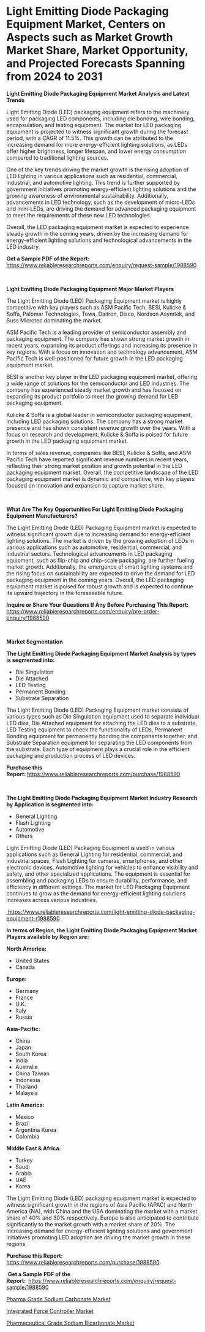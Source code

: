 <p><h1>Light Emitting Diode Packaging Equipment Market, Centers on Aspects such as Market Growth Market Share, Market Opportunity, and Projected Forecasts Spanning from 2024 to 2031</h1></p><p><strong>Light Emitting Diode Packaging Equipment Market Analysis and Latest Trends</strong></p>
<p><p>Light Emitting Diode (LED) packaging equipment refers to the machinery used for packaging LED components, including die bonding, wire bonding, encapsulation, and testing equipment. The market for LED packaging equipment is projected to witness significant growth during the forecast period, with a CAGR of 11.5%. This growth can be attributed to the increasing demand for more energy-efficient lighting solutions, as LEDs offer higher brightness, longer lifespan, and lower energy consumption compared to traditional lighting sources.</p><p>One of the key trends driving the market growth is the rising adoption of LED lighting in various applications such as residential, commercial, industrial, and automotive lighting. This trend is further supported by government initiatives promoting energy-efficient lighting solutions and the growing awareness of environmental sustainability. Additionally, advancements in LED technology, such as the development of micro-LEDs and mini-LEDs, are driving the demand for advanced packaging equipment to meet the requirements of these new LED technologies.</p><p>Overall, the LED packaging equipment market is expected to experience steady growth in the coming years, driven by the increasing demand for energy-efficient lighting solutions and technological advancements in the LED industry.</p></p>
<p><strong>Get a Sample PDF of the Report:&nbsp;</strong> <a href="https://www.reliableresearchreports.com/enquiry/request-sample/1988590">https://www.reliableresearchreports.com/enquiry/request-sample/1988590</a></p>
<p>&nbsp;</p>
<p><strong>Light Emitting Diode Packaging Equipment Major Market Players</strong></p>
<p><p>The Light Emitting Diode (LED) Packaging Equipment market is highly competitive with key players such as ASM Pacific Tech, BESI, Kulicke & Soffa, Palomar Technologies, Towa, Daitron, Disco, Nordson Asymtek, and Suss Microtec dominating the market.</p><p>ASM Pacific Tech is a leading provider of semiconductor assembly and packaging equipment. The company has shown strong market growth in recent years, expanding its product offerings and increasing its presence in key regions. With a focus on innovation and technology advancement, ASM Pacific Tech is well-positioned for future growth in the LED packaging equipment market.</p><p>BESI is another key player in the LED packaging equipment market, offering a wide range of solutions for the semiconductor and LED industries. The company has experienced steady market growth and has focused on expanding its product portfolio to meet the growing demand for LED packaging equipment.</p><p>Kulicke & Soffa is a global leader in semiconductor packaging equipment, including LED packaging solutions. The company has a strong market presence and has shown consistent revenue growth over the years. With a focus on research and development, Kulicke & Soffa is poised for future growth in the LED packaging equipment market.</p><p>In terms of sales revenue, companies like BESI, Kulicke & Soffa, and ASM Pacific Tech have reported significant revenue numbers in recent years, reflecting their strong market position and growth potential in the LED packaging equipment market. Overall, the competitive landscape of the LED packaging equipment market is dynamic and competitive, with key players focused on innovation and expansion to capture market share.</p></p>
<p>&nbsp;</p>
<p><strong>What Are The Key Opportunities For Light Emitting Diode Packaging Equipment Manufacturers?</strong></p>
<p><p>The Light Emitting Diode (LED) Packaging Equipment market is expected to witness significant growth due to increasing demand for energy-efficient lighting solutions. The market is driven by the growing adoption of LEDs in various applications such as automotive, residential, commercial, and industrial sectors. Technological advancements in LED packaging equipment, such as flip-chip and chip-scale packaging, are further fueling market growth. Additionally, the emergence of smart lighting systems and the rising focus on sustainability are expected to drive the demand for LED packaging equipment in the coming years. Overall, the LED packaging equipment market is poised for robust growth and is expected to continue its upward trajectory in the foreseeable future.</p></p>
<p><strong>Inquire or Share Your Questions If Any Before Purchasing This Report:</strong> <a href="https://www.reliableresearchreports.com/enquiry/pre-order-enquiry/1988590">https://www.reliableresearchreports.com/enquiry/pre-order-enquiry/1988590</a></p>
<p>&nbsp;</p>
<p><strong>Market Segmentation</strong></p>
<p><strong>The Light Emitting Diode Packaging Equipment Market Analysis by types is segmented into:</strong></p>
<p><ul><li>Die Singulation</li><li>Die Attached</li><li>LED Testing</li><li>Permanent Bonding</li><li>Substrate Separation</li></ul></p>
<p><p>The Light Emitting Diode (LED) Packaging Equipment market consists of various types such as Die Singulation equipment used to separate individual LED dies, Die Attached equipment for attaching the LED dies to a substrate, LED Testing equipment to check the functionality of LEDs, Permanent Bonding equipment for permanently bonding the components together, and Substrate Separation equipment for separating the LED components from the substrate. Each type of equipment plays a crucial role in the efficient packaging and production process of LED devices.</p></p>
<p><strong>Purchase this Report:&nbsp;</strong><a href="https://www.reliableresearchreports.com/purchase/1988590">https://www.reliableresearchreports.com/purchase/1988590</a></p>
<p>&nbsp;</p>
<p><strong>The Light Emitting Diode Packaging Equipment Market Industry Research by Application is segmented into:</strong></p>
<p><ul><li>General Lighting</li><li>Flash Lighting</li><li>Automotive</li><li>Others</li></ul></p>
<p><p>Light Emitting Diode (LED) Packaging Equipment is used in various applications such as General Lighting for residential, commercial, and industrial spaces, Flash Lighting for cameras, smartphones, and other electronic devices, Automotive lighting for vehicles to enhance visibility and safety, and other specialized applications. The equipment is essential for assembling and packaging LEDs to ensure durability, performance, and efficiency in different settings. The market for LED Packaging Equipment continues to grow as the demand for energy-efficient lighting solutions increases across various industries.</p></p>
<p><a href="https://www.reliableresearchreports.com/light-emitting-diode-packaging-equipment-r1988590">&nbsp;https://www.reliableresearchreports.com/light-emitting-diode-packaging-equipment-r1988590</a></p>
<p><strong>In terms of Region, the Light Emitting Diode Packaging Equipment Market Players available by Region are:</strong></p>
<p>
    <p> <strong> North America: </strong>
        <ul>
            <li>United States</li>
            <li>Canada</li>
        </ul>
        </p> 
    <p> <strong> Europe: </strong>
        <ul>
            <li>Germany</li>
            <li>France</li>
            <li>U.K.</li>
            <li>Italy</li>
            <li>Russia</li>
        </ul>
        </p> 
    <p> <strong> Asia-Pacific: </strong>
        <ul>
            <li>China</li>
            <li>Japan</li>
            <li>South Korea</li>
            <li>India</li>
            <li>Australia</li>
            <li>China Taiwan</li>
            <li>Indonesia</li>
            <li>Thailand</li>
            <li>Malaysia</li>
        </ul>
        </p> 
    <p> <strong> Latin America: </strong>
        <ul>
            <li>Mexico</li>
            <li>Brazil</li>
            <li>Argentina Korea</li>
            <li>Colombia</li>
        </ul>
        </p> 
    <p> <strong> Middle East & Africa: </strong>
        <ul>
            <li>Turkey</li>
            <li>Saudi</li>
            <li>Arabia</li>
            <li>UAE</li>
            <li>Korea</li>
        </ul>
    </p>
    </p>
<p><p>The Light Emitting Diode (LED) packaging equipment market is expected to witness significant growth in the regions of Asia Pacific (APAC) and North America (NA), with China and the USA dominating the market with a market share of 40% and 30% respectively. Europe is also anticipated to contribute significantly to the market growth with a market share of 20%. The increasing demand for energy-efficient lighting solutions and government initiatives promoting LED adoption are driving the market growth in these regions.</p></p>
<p><strong>Purchase this Report: </strong><a href="https://www.reliableresearchreports.com/purchase/1988590">https://www.reliableresearchreports.com/purchase/1988590</a></p>
<p>&nbsp;<strong>Get a Sample PDF of the Report:&nbsp;&nbsp;</strong><a href="https://www.reliableresearchreports.com/enquiry/request-sample/1988590">https://www.reliableresearchreports.com/enquiry/request-sample/1988590</a></p>
<p><strong></strong></p>
<p><p><a href="https://acidic-farm-354.notion.site/Pharma-Grade-Sodium-Carbonate-Market-Share-Evolution-and-Market-Growth-Trends-2024-2031-cdb0a1788129496ebbf3ceeeb37e5300">Pharma Grade Sodium Carbonate Market</a></p><p><a href="https://github.com/vimar16th/Market-Research-Report-List-4/blob/main/integrated-force-controller-market.md">Integrated Force Controller Market</a></p><p><a href="https://glittery-fuchsia-86a.notion.site/Pharmaceutical-Grade-Sodium-Bicarbonate-Market-Analysis-and-Sze-Forecasted-for-period-from-2024-to-2-fc153934749d4980a94c4c40ab4e9942">Pharmaceutical Grade Sodium Bicarbonate Market</a></p></p>